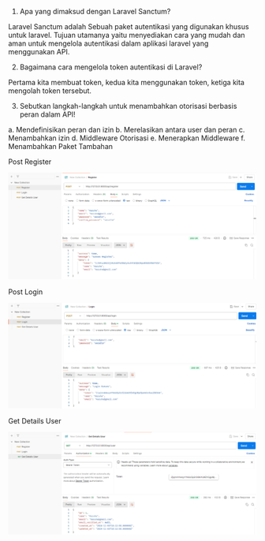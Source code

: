 1. Apa yang dimaksud dengan Laravel Sanctum?

Laravel Sanctum adalah Sebuah paket autentikasi yang digunakan khusus untuk laravel. Tujuan utamanya yaitu menyediakan cara yang mudah dan aman untuk mengelola autentikasi dalam aplikasi laravel yang menggunakan API.

2. Bagaimana cara mengelola token autentikasi di Laravel?

Pertama kita membuat token, kedua kita menggunakan token, ketiga kita mengolah token tersebut.

3. Sebutkan langkah-langkah untuk menambahkan otorisasi berbasis peran dalam API!

a. Mendefinisikan peran dan izin 
b. Merelasikan antara user dan peran 
c. Menambahkan izin 
d. Middleware Otorisasi 
e. Menerapkan Middleware 
f. Menambahkan Paket Tambahan



Post Register

![{39EA7451-B186-410E-8480-C99D2BE968F4}.png]({39EA7451-B186-410E-8480-C99D2BE968F4}.png)


Post Login

![{E3400C2D-C066-41C8-9257-5C6670579A58}.png]({E3400C2D-C066-41C8-9257-5C6670579A58}.png)


Get Details User

![{939B0CA3-9374-46CA-AAA2-9FC3D401DBF2}.png]({939B0CA3-9374-46CA-AAA2-9FC3D401DBF2}.png)